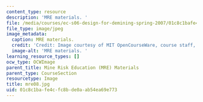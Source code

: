 ```yaml
---
content_type: resource
description: 'MRE materials. '
file: /media/courses/ec-s06-design-for-demining-spring-2007/01c8c1bafe4cfc8bde0aab54ea69e773_mre08.jpg
file_type: image/jpeg
image_metadata:
  caption: MRE materials.
  credit: 'Credit: Image courtesy of MIT OpenCourseWare, course staff, and students.'
  image-alt: 'MRE materials. '
learning_resource_types: []
ocw_type: OCWImage
parent_title: Mine Risk Education (MRE) Materials
parent_type: CourseSection
resourcetype: Image
title: mre08.jpg
uid: 01c8c1ba-fe4c-fc8b-de0a-ab54ea69e773
---
```

